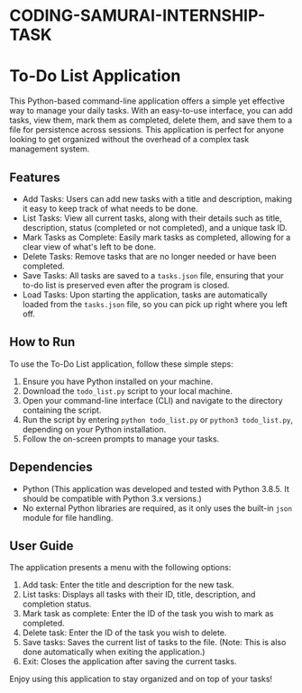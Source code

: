 # CODING-SAMURAI-INTERNSHIP-TASK
# To-Do List Application

This Python-based command-line application offers a simple yet effective way to manage your daily tasks. With an easy-to-use interface, you can add tasks, view them, mark them as completed, delete them, and save them to a file for persistence across sessions. This application is perfect for anyone looking to get organized without the overhead of a complex task management system.

## Features

- Add Tasks: Users can add new tasks with a title and description, making it easy to keep track of what needs to be done.
- List Tasks: View all current tasks, along with their details such as title, description, status (completed or not completed), and a unique task ID.
- Mark Tasks as Complete: Easily mark tasks as completed, allowing for a clear view of what's left to be done.
- Delete Tasks: Remove tasks that are no longer needed or have been completed.
- Save Tasks: All tasks are saved to a `tasks.json` file, ensuring that your to-do list is preserved even after the program is closed.
- Load Tasks: Upon starting the application, tasks are automatically loaded from the `tasks.json` file, so you can pick up right where you left off.

## How to Run

To use the To-Do List application, follow these simple steps:

1. Ensure you have Python installed on your machine.
2. Download the `todo_list.py` script to your local machine.
3. Open your command-line interface (CLI) and navigate to the directory containing the script.
4. Run the script by entering `python todo_list.py` or `python3 todo_list.py`, depending on your Python installation.
5. Follow the on-screen prompts to manage your tasks.

## Dependencies

- Python (This application was developed and tested with Python 3.8.5. It should be compatible with Python 3.x versions.)
- No external Python libraries are required, as it only uses the built-in `json` module for file handling.

## User Guide

The application presents a menu with the following options:

1. Add task: Enter the title and description for the new task.
2. List tasks: Displays all tasks with their ID, title, description, and completion status.
3. Mark task as complete: Enter the ID of the task you wish to mark as completed.
4. Delete task: Enter the ID of the task you wish to delete.
5. Save tasks: Saves the current list of tasks to the file. (Note: This is also done automatically when exiting the application.)
6. Exit: Closes the application after saving the current tasks.

Enjoy using this application to stay organized and on top of your tasks!
